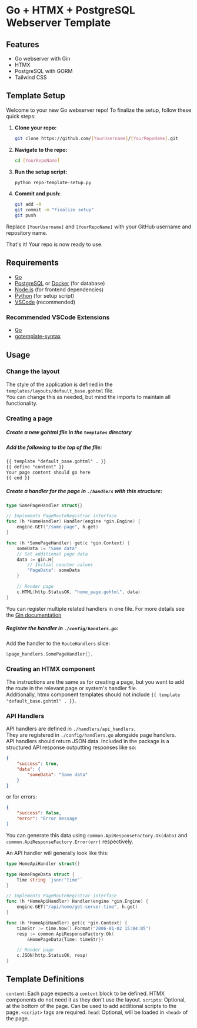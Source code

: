 # Go + HTMX + PostgreSQL Webserver Template
## Features
- Go webserver with Gin
- HTMX
- PostgreSQL with GORM
- Tailwind CSS

## Template Setup

Welcome to your new Go webserver repo! To finalize the setup, follow these quick steps:

1. **Clone your repo:**

    ```bash
    git clone https://github.com/[YourUsername]/[YourRepoName].git
    ```

2. **Navigate to the repo:**

    ```bash
    cd [YourRepoName]
    ```

3. **Run the setup script:**

    ```bash
    python repo-template-setup.py
    ```

4. **Commit and push:**

    ```bash
    git add -A
    git commit -m "Finalize setup"
    git push
    ```

Replace `[YourUsername]` and `[YourRepoName]` with your GitHub username and repository name.

That's it! Your repo is now ready to use.

## Requirements
- [Go](https://golang.org/)
- [PostgreSQL](https://www.postgresql.org/) or [Docker](https://www.docker.com/) (for database)
- [Node.js](https://nodejs.org/en/) (for frontend dependencies)
- [Python](https://www.python.org/) (for setup script)
- [VSCode](https://code.visualstudio.com/) (recommended)

### Recommended VSCode Extensions
- [Go](https://marketplace.visualstudio.com/items?itemName=golang.Go)
- [gotemplate-syntax](https://marketplace.visualstudio.com/items?itemName=casualjim.gotemplate)

## Usage

### Change the layout
The style of the application is defined in the `templates/layouts/default_base.gohtml` file.  
You can change this as needed, but mind the imports to maintain all functionality.  

### Creating a page

#####  Create a new gohtml file in the `templates` directory
##### Add the following to the top of the file:

```html
{{ template "default_base.gohtml" . }}
{{ define "content" }}
Your page content should go here
{{ end }}
```

##### Create a handler for the page in `./handlers` with this structure:
```go
type SomePageHandler struct{}

// Implements PageRouteRegistrar interface
func (h *HomeHandler) Handler(engine *gin.Engine) {
    engine.GET("/some-page", h.get)
}

func (h *SomePageHandler) get(c *gin.Context) {
    someData := "Some data"
    // Set additional page data
    data := gin.H{
        // Initial counter values
        "PageData": someData
    }

    // Render page
    c.HTML(http.StatusOK, "home_page.gohtml", data)
}
```
You can register multiple related handlers in one file. For more details see the  [Gin documentation](https://gin-gonic.com/docs/)

##### Register the handler in `./config/handlers.go`:
Add the handler to the `RouteHandlers` slice:
```go
&page_handlers.SomePageHandler{},
```

### Creating an HTMX component
The instructions are the same as for creating a page, but you want to add the route in the relevant page or system's handler file.  
Additionally, htmx component templates should not include ```{{ template "default_base.gohtml" . }}```.

### API Handlers
API handlers are defined in `./handlers/api_handlers`.  
They are registered in `./config/handlers.go` alongside page handlers.  
API handlers should return JSON data. Included in the package is a structured API response outputting responses like so:
```json
{
    "success": true,
    "data": {
        "someData": "Some data"
    }
}
```
or for errors:
```json
{
    "success": false,
    "error": "Error message
}
```

You can generate this data using `common.ApiResponseFactory.Ok(data)` and `common.ApiResponseFactory.Error(err)` respectively.

An API handler will generally look like this:
```go
type HomeApiHandler struct{}

type HomePageData struct {
    Time string `json:"time"`
}

// Implements PageRouteRegistrar interface
func (h *HomeApiHandler) Handler(engine *gin.Engine) {
    engine.GET("/api/home/get-server-time", h.get)
}

func (h *HomeApiHandler) get(c *gin.Context) {
    timeStr := time.Now().Format("2006-01-02 15:04:05")
    resp := common.ApiResponseFactory.Ok(
        &HomePageData{Time: timeStr})

    // Render page
    c.JSON(http.StatusOK, resp)
}
``````

## Template Definitions
`content`: Each page expects a `content` block to be defined. HTMX components do not need it as they don't use the layout.
`scripts`: Optional, at the bottom of the page. Can be used to add additional scripts to the page. `<script>` tags are required.
`head`: Optional, will be loaded in `<head>` of the page.